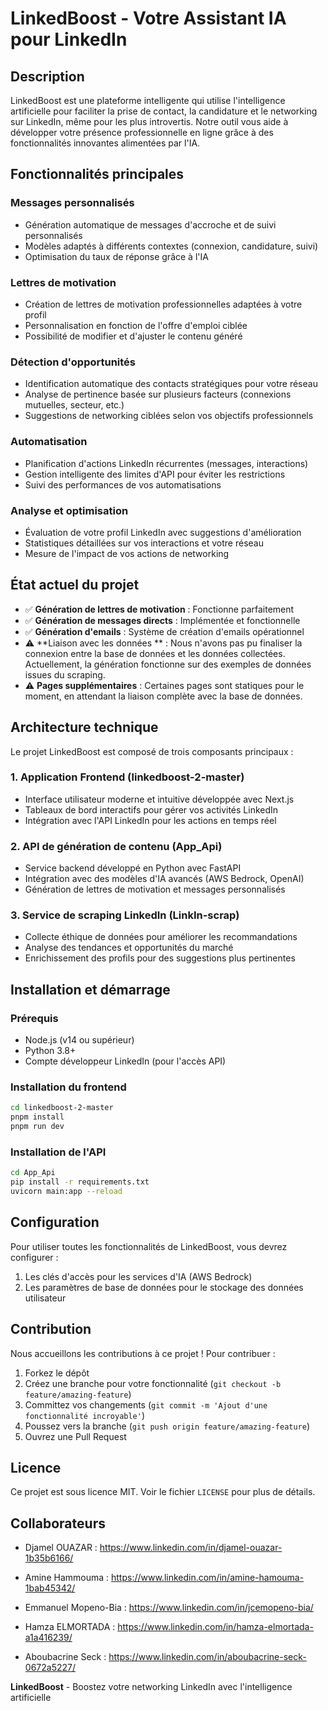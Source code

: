 


          
# LinkedBoost - Votre Assistant IA pour LinkedIn

##  Description

LinkedBoost est une plateforme intelligente qui utilise l'intelligence artificielle pour faciliter la prise de contact, la candidature et le networking sur LinkedIn, même pour les plus introvertis. Notre outil vous aide à développer votre présence professionnelle en ligne grâce à des fonctionnalités innovantes alimentées par l'IA.

##  Fonctionnalités principales

###  Messages personnalisés
- Génération automatique de messages d'accroche et de suivi personnalisés
- Modèles adaptés à différents contextes (connexion, candidature, suivi)
- Optimisation du taux de réponse grâce à l'IA

###  Lettres de motivation
- Création de lettres de motivation professionnelles adaptées à votre profil
- Personnalisation en fonction de l'offre d'emploi ciblée
- Possibilité de modifier et d'ajuster le contenu généré

###  Détection d'opportunités
- Identification automatique des contacts stratégiques pour votre réseau
- Analyse de pertinence basée sur plusieurs facteurs (connexions mutuelles, secteur, etc.)
- Suggestions de networking ciblées selon vos objectifs professionnels

###  Automatisation
- Planification d'actions LinkedIn récurrentes (messages, interactions)
- Gestion intelligente des limites d'API pour éviter les restrictions
- Suivi des performances de vos automatisations

###  Analyse et optimisation
- Évaluation de votre profil LinkedIn avec suggestions d'amélioration
- Statistiques détaillées sur vos interactions et votre réseau
- Mesure de l'impact de vos actions de networking

## État actuel du projet

- ✅ **Génération de lettres de motivation** : Fonctionne parfaitement
- ✅ **Génération de messages directs** : Implémentée et fonctionnelle
- ✅ **Génération d'emails** : Système de création d'emails opérationnel
- ⚠️ **Liaison avec les données ** : Nous n'avons pas pu finaliser la connexion entre la base de données et les données collectées. Actuellement, la génération fonctionne sur des exemples de données issues du scraping.
- ⚠️ **Pages supplémentaires** : Certaines pages sont statiques pour le moment, en attendant la liaison complète avec la base de données.

##  Architecture technique

Le projet LinkedBoost est composé de trois composants principaux :

### 1. Application Frontend (linkedboost-2-master)
- Interface utilisateur moderne et intuitive développée avec Next.js
- Tableaux de bord interactifs pour gérer vos activités LinkedIn
- Intégration avec l'API LinkedIn pour les actions en temps réel

### 2. API de génération de contenu (App_Api)
- Service backend développé en Python avec FastAPI
- Intégration avec des modèles d'IA avancés (AWS Bedrock, OpenAI)
- Génération de lettres de motivation et messages personnalisés

### 3. Service de scraping LinkedIn (LinkIn-scrap)
- Collecte éthique de données pour améliorer les recommandations
- Analyse des tendances et opportunités du marché
- Enrichissement des profils pour des suggestions plus pertinentes

##  Installation et démarrage

### Prérequis
- Node.js (v14 ou supérieur)
- Python 3.8+
- Compte développeur LinkedIn (pour l'accès API)

### Installation du frontend
```bash
cd linkedboost-2-master
pnpm install
pnpm run dev
```

### Installation de l'API
```bash
cd App_Api
pip install -r requirements.txt
uvicorn main:app --reload
```

##  Configuration

Pour utiliser toutes les fonctionnalités de LinkedBoost, vous devrez configurer :

1. Les clés d'accès pour les services d'IA (AWS Bedrock)
2. Les paramètres de base de données pour le stockage des données utilisateur

##  Contribution

Nous accueillons les contributions à ce projet ! Pour contribuer :

1. Forkez le dépôt
2. Créez une branche pour votre fonctionnalité (`git checkout -b feature/amazing-feature`)
3. Committez vos changements (`git commit -m 'Ajout d'une fonctionnalité incroyable'`)
4. Poussez vers la branche (`git push origin feature/amazing-feature`)
5. Ouvrez une Pull Request

##  Licence

Ce projet est sous licence MIT. Voir le fichier `LICENSE` pour plus de détails.

##  Collaborateurs

- Djamel OUAZAR : https://www.linkedin.com/in/djamel-ouazar-1b35b6166/

- Amine Hammouma : https://www.linkedin.com/in/amine-hamouma-1bab45342/

- Emmanuel Mopeno-Bia : https://www.linkedin.com/in/jcemopeno-bia/

- Hamza ELMORTADA : https://www.linkedin.com/in/hamza-elmortada-a1a416239/

- Aboubacrine Seck : https://www.linkedin.com/in/aboubacrine-seck-0672a5227/ 

 **LinkedBoost** - Boostez votre networking LinkedIn avec l'intelligence artificielle
